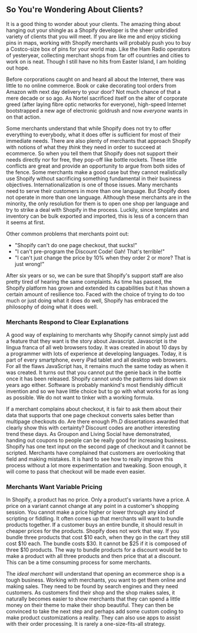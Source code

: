 ## So You're Wondering About Clients? ##

It is a good thing to wonder about your clients. The amazing thing about hanging out your shingle as a Shopify developer is the sheer unbridled variety of clients that you will meet. If you are like me and enjoy sticking pins in maps, working with Shopify merchants will probably push you to buy a Costco-size box of pins for your world map. Like the Ham Radio operators of yesteryear, collecting merchant shops from far off countries and cities to work on is neat. Though I still have no hits from Easter Island, I am holding out hope. 

Before corporations caught on and heard all about the Internet, there was little to no online commerce. Book or cake decorating tool orders from Amazon with next day delivery to your door? Not much chance of that a mere decade or so ago. As Nortel sacrificed itself on the alter of corporate greed (after laying fibre optic networks for everyone), high-speed Internet bootstrapped a new age of electronic goldrush and now *everyone* wants in on that action.

Some merchants understand that while Shopify does not try to offer everything to everybody, what it does offer is sufficient for most of their immediate needs. There are also plenty of merchants that approach Shopify with notions of what they *think* they need in order to succeed at ecommerce. So when you tell them that Shopify does not support their needs directly nor for free, they pop-off like bottle rockets. These little conflicts are great and provide an opportunity to argue from both sides of the fence. Some merchants make a good case but they cannot realistically use Shopify without sacrificing something fundamental in their business objectives. Internationalization is one of those issues. Many merchants need to serve their customers in more than one language. But Shopify does not operate in more than one language. Although these merchants are in the minority, the only resolution for them is to open one shop per language and try to strike a deal with Shopify in the process. Luckily, since templates and inventory can be bulk exported and imported, this is less of a concern than it seems at first.

Other common problems that merchants point out: 
- "Shopify can't do one page checkout, that sucks!"
- "I can't pre-program the Discount Code! Gah! That's terrible!"
- "I can't just change the price by 10% when they order 2 or more? That is just wrong!"

After six years or so, we can be sure that Shopify's support staff are also pretty tired of hearing the same complaints. As time has passed, the Shopify platform has grown and extended its capabilities but it has shown a certain amount of resilience too. Faced with the choice of trying to do too much or just doing what it does do well, Shopify has embraced the philosophy of doing what it does well. 

### Merchants Respond to Clear Explanations ###

A good way of explaining to merchants why Shopify cannot simply just add a feature that they want is the story about Javascript. Javascript is the lingua franca of all web browsers today. It was created in about 10 days by a programmer with lots of experience at developing languages. Today, it is part of every smartphone, every iPad tablet and all desktop web browsers. For all the flaws JavaScript has, it remains much the same today as when it was created. It turns out that you cannot put the genie back in the bottle once it has been released. Shopify cannot undo the patterns laid down six years ago either. Software is probably mankind's most fiendishly difficult invention and so we have little choice but to go with what works for as long as possible. We do not want to tinker with a working formula.

If a merchant complains about checkout, it is fair to ask them about their data that supports that one page checkout converts sales better than multipage checkouts do. Are there enough Ph.D dissertations awarded that clearly show this with certainty? Discount codes are another interesting trend these days. As Groupon and Living Social have demonstrated, handing out coupons to people can be really good for increasing business. Shopify has one text input on the second page of checkout and it cannot be scripted. Merchants have complained that customers are overlooking that field and making mistakes. It is hard to see how to really improve this process without a lot more experimentation and tweaking. Soon enough, it will come to pass that checkout will be made even easier.

### Merchants Want Variable Pricing ###

In Shopify, a product has no price. Only a product's variants have a price. A price on a variant cannot change at any point in a customer's shopping session. You cannot make a price higher or lower through any kind of scripting or fiddling. It often comes up that merchants will want to bundle products together. If a customer buys an entire bundle, it should result in cheaper prices for the products. Shopify does not work that way. If you bundle three products that cost $10 each, when they go in the cart they still cost $10 each. The bundle costs $30. It cannot be $25 if it is composed of three $10 products. The way to bundle products for a discount would be to make a product with all three products and then price that at a discount. This can be a time consuming process for some merchants.

The *ideal merchant* will understand that opening an ecommerce shop is a tough business. Working with merchants, you want to get them online and making sales. They need to be found by search engines and they need customers. As customers find their shop and the shop makes sales, it naturally becomes easier to show merchants that they can spend a little money on their theme to make their shop beautiful. They can then be convinced to take the next step and perhaps add some custom coding to make product customizations a reality. They can also use apps to assist with their order processing. It is rarely a one-size-fits-all strategy.
